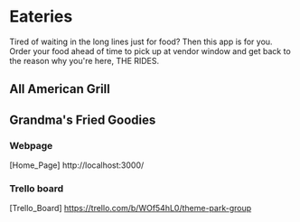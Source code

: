 # Eateries
Tired of waiting in the long lines just for food? Then this app is for you. Order your food ahead of time to pick up at vendor window and get back to the reason why you're here, THE RIDES.

## All American Grill


## Grandma's Fried Goodies


### Webpage
[Home_Page] http://localhost:3000/

### Trello board
[Trello_Board] https://trello.com/b/WOf54hL0/theme-park-group
